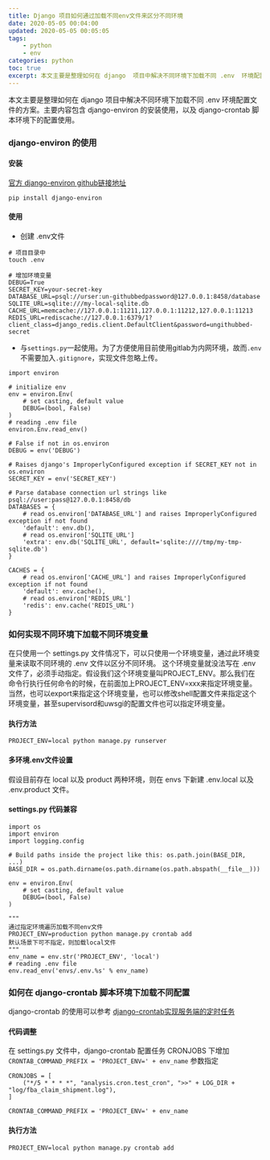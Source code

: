 ```yaml
---
title: Django 项目如何通过加载不同env文件来区分不同环境
date: 2020-05-05 00:04:00
updated: 2020-05-05 00:05:05
tags: 
    - python
    - env
categories: python
toc: true
excerpt: 本文主要是整理如何在 django  项目中解决不同环境下加载不同 .env  环境配置文件的方案。主要内容包含 django-environ  的安装使用，以及 django-crontab 脚本环境下的配置使用。
---
```



本文主要是整理如何在 django  项目中解决不同环境下加载不同 .env  环境配置文件的方案。主要内容包含 django-environ  的安装使用，以及 django-crontab 脚本环境下的配置使用。

### django-environ 的使用

#### 安装
[官方 django-environ  github链接地址](https://django-environ.readthedocs.io/en/latest/)

`pip install django-environ`

#### 使用

- 创建 .env文件

```
# 项目目录中
touch .env

# 增加环境变量
DEBUG=True
SECRET_KEY=your-secret-key
DATABASE_URL=psql://urser:un-githubbedpassword@127.0.0.1:8458/database
SQLITE_URL=sqlite:///my-local-sqlite.db
CACHE_URL=memcache://127.0.0.1:11211,127.0.0.1:11212,127.0.0.1:11213
REDIS_URL=rediscache://127.0.0.1:6379/1?client_class=django_redis.client.DefaultClient&password=ungithubbed-secret
```

- 与`settings.py`一起使用。为了方便使用目前使用gitlab为内网环境，故而`.env`不需要加入`.gitignore`，实现文件忽略上传。

```
import environ

# initialize env
env = environ.Env(
    # set casting, default value
    DEBUG=(bool, False)
)
# reading .env file
environ.Env.read_env()

# False if not in os.environ
DEBUG = env('DEBUG')

# Raises django's ImproperlyConfigured exception if SECRET_KEY not in os.environ
SECRET_KEY = env('SECRET_KEY')

# Parse database connection url strings like psql://user:pass@127.0.0.1:8458/db
DATABASES = {
    # read os.environ['DATABASE_URL'] and raises ImproperlyConfigured exception if not found
    'default': env.db(),
    # read os.environ['SQLITE_URL']
    'extra': env.db('SQLITE_URL', default='sqlite:////tmp/my-tmp-sqlite.db')
}

CACHES = {
    # read os.environ['CACHE_URL'] and raises ImproperlyConfigured exception if not found
    'default': env.cache(),
    # read os.environ['REDIS_URL']
    'redis': env.cache('REDIS_URL')
}
```

### 如何实现不同环境下加载不同环境变量

在只使用一个 settings.py 文件情况下，可以只使用一个环境变量，通过此环境变量来读取不同环境的 .env 文件以区分不同环境。
这个环境变量就没法写在 .env 文件了，必须手动指定。假设我们这个环境变量叫PROJECT_ENV。那么我们在命令行执行任何命令的时候，在前面加上PROJECT_ENV=xxx来指定环境变量。
当然，也可以export来指定这个环境变量，也可以修改shell配置文件来指定这个环境变量，甚至supervisord和uwsgi的配置文件也可以指定环境变量。

#### 执行方法
```
PROJECT_ENV=local python manage.py runserver
```

#### 多环境.env文件设置
假设目前存在 local 以及 product 两种环境，则在 envs 下新建 .env.local 以及 .env.product 文件。

#### settings.py 代码兼容

```
import os
import environ
import logging.config

# Build paths inside the project like this: os.path.join(BASE_DIR, ...)
BASE_DIR = os.path.dirname(os.path.dirname(os.path.abspath(__file__)))

env = environ.Env(
    # set casting, default value
    DEBUG=(bool, False)
)

"""
通过指定环境遍历加载不同env文件
PROJECT_ENV=production python manage.py crontab add
默认场景下可不指定，则加载local文件
"""
env_name = env.str('PROJECT_ENV', 'local')
# reading .env file
env.read_env('envs/.env.%s' % env_name)
```

### 如何在 django-crontab 脚本环境下加载不同配置

django-crontab 的使用可以参考 [django-crontab实现服务端的定时任务](https://www.studytime.xin/python/2020/02/11/python-django-crontab.html)

#### 代码调整
在 settings.py 文件中，django-crontab 配置任务 CRONJOBS 下增加
`CRONTAB_COMMAND_PREFIX = 'PROJECT_ENV=' + env_name` 参数指定

```
CRONJOBS = [
    ("*/5 * * * *", "analysis.cron.test_cron", ">>" + LOG_DIR + "log/fba_claim_shipment.log"),
]

CRONTAB_COMMAND_PREFIX = 'PROJECT_ENV=' + env_name
```

#### 执行方法
```
PROJECT_ENV=local python manage.py crontab add
```
